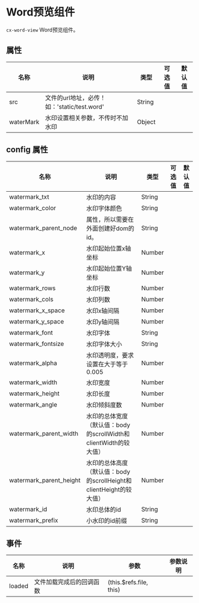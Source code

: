 # Word预览组件

`cx-word-view` Word预览组件。

## 属性

| 名称 | 说明 | 类型 | 可选值 | 默认值 |
| ----- | ----- | ----- | ----- | ----- |
| src | 文件的url地址，必传！如：'static/test.word' | String | | |
| waterMark | 水印设置相关参数，不传时不加水印 | Object | | |

## config 属性

| 名称 | 说明 | 类型 | 可选值 | 默认值 |
| ----- | ----- | ----- | ----- | ----- |
| watermark_txt | 水印的内容 | String | | |
| watermark_color | 水印字体颜色 | String | | |
| watermark_parent_node | 属性，所以需要在外面创建好dom的id。 | String | | |
| watermark_x | 水印起始位置x轴坐标 | Number | | |
| watermark_y | 水印起始位置Y轴坐标 | Number | | |
| watermark_rows | 水印行数 | Number | | |
| watermark_cols | 水印列数 | Number | | |
| watermark_x_space | 水印x轴间隔 | Number | | |
| watermark_y_space | 水印y轴间隔 | Number | | |
| watermark_font | 水印字体 | String | | |
| watermark_fontsize | 水印字体大小 | String | | |
| watermark_alpha | 水印透明度，要求设置在大于等于0.005 | Number | | |
| watermark_width | 水印宽度 | Number | | |
| watermark_height | 水印长度 | Number | | |
| watermark_angle | 水印倾斜度数 | Number | | |
| watermark_parent_width | 水印的总体宽度（默认值：body的scrollWidth和clientWidth的较大值） | Number | | |
| watermark_parent_height | 水印的总体高度（默认值：body的scrollHeight和clientHeight的较大值） | Number | | |
| watermark_id | 水印总体的id | String | | |
| watermark_prefix | 小水印的id前缀 | String | | |

## 事件

| 名称 | 说明 | 参数 | 参数说明 |
| ----- | ----- | ----- | ----- |
| loaded | 文件加载完成后的回调函数 | (this.$refs.file, this) | |
